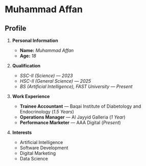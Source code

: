 # Muhammad Affan

## Profile

1. **Personal Information**
   - **Name:** _Muhammad Affan_  
   - **Age:** _18_  

2. **Qualification**
   - _SSC-II (Science) — 2023_  
   - _HSC-II (General Science) — 2025_  
   - _BS (Artificial Intelligence), FAST University — Present_  

3. **Work Experience**
   - **Trainee Accountant** — Baqai Institute of Diabetology and Endocrinology (_1.5 Years_)  
   - **Operations Manager** — Al Jayyid Galleria (_1 Year_)  
   - **Performance Marketer** — AAA Digital (_Present_)  

4. **Interests**
   - Artificial Intelligence  
   - Software Development  
   - Digital Marketing  
   - Data Science  
